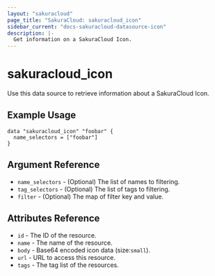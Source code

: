 ```yaml
---
layout: "sakuracloud"
page_title: "SakuraCloud: sakuracloud_icon"
sidebar_current: "docs-sakuracloud-datasource-icon"
description: |-
  Get information on a SakuraCloud Icon.
---
```


# sakuracloud\_icon

Use this data source to retrieve information about a SakuraCloud Icon.

## Example Usage

```hcl
data "sakuracloud_icon" "foobar" {
  name_selectors = ["foobar"]
}
```

## Argument Reference

 * `name_selectors` - (Optional) The list of names to filtering.
 * `tag_selectors` - (Optional) The list of tags to filtering.
 * `filter` - (Optional) The map of filter key and value.

## Attributes Reference

* `id` - The ID of the resource.
* `name` - The name of the resource.
* `body` - Base64 encoded icon data (size:`small`).
* `url` - URL to access this resource.
* `tags` - The tag list of the resources.
